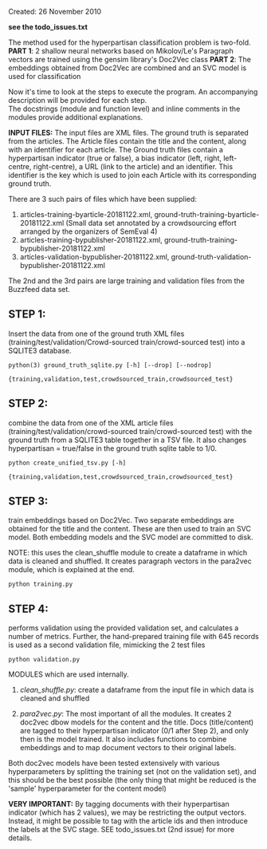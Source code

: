 Created: 26 November 2010

**see the todo_issues.txt**


The method used for the hyperpartisan classification problem is two-fold.
__PART 1__: 2 shallow neural networks based on Mikolov/Le's Paragraph vectors are trained using the gensim library's Doc2Vec class
__PART 2__: The embeddings obtained from Doc2Vec are combined and an SVC model is used for classification


Now it's time to look at the steps to execute the program. An accompanying description will be provided for each step. \
The docstrings (module and function level) and inline comments in the modules provide additional explanations.


**INPUT FILES:**
The input files are XML files. The ground truth is separated from the articles.
The Article files contain the title and the content, along with an identifier for each article.
The Ground truth files contain a hyperpartisan indicator (true or false), a bias indicator (left, right, left-centre, right-centre),
a URL (link to the article) and an identifier.
This identifier is the key which is used to join each Article with its corresponding ground truth.

There are 3 such pairs of files which have been supplied:

1. articles-training-byarticle-20181122.xml, ground-truth-training-byarticle-20181122.xml (Small data set annotated by a crowdsourcing effort arranged by the organizers of SemEval 4)
2. articles-training-bypublisher-20181122.xml, ground-truth-training-bypublisher-20181122.xml
3. articles-validation-bypublisher-20181122.xml, ground-truth-validation-bypublisher-20181122.xml

The 2nd and the 3rd pairs are large training and validation files from the Buzzfeed data set.


## STEP 1: 
Insert the data from one of the ground truth XML files (training/test/validation/Crowd-sourced train/crowd-sourced test) into a SQLITE3 database.
```
python(3) ground_truth_sqlite.py [-h] [--drop] [--nodrop]
                  {training,validation,test,crowdsourced_train,crowdsourced_test}
```
## STEP 2: 
combine the data from one of the XML article files (training/test/validation/crowd-sourced train/crowd-sourced test)
with the ground truth from a SQLITE3 table together in a TSV file. It also changes hyperpartisan = true/false in the
ground truth sqlite table to 1/0.
```
python create_unified_tsv.py [-h]
                {training,validation,test,crowdsourced_train,crowdsourced_test}
```
## STEP 3: 
train embeddings based on Doc2Vec. Two separate embeddings are obtained for the title and the content.
These are then used to train an SVC model. Both embedding models and the SVC model are committed to disk.

NOTE: this uses the clean_shuffle module to create a dataframe in which data is cleaned and shuffled.
      It creates paragraph vectors in the para2vec module, which is explained at the end.
```
python training.py
```
## STEP 4: 
performs validation using the provided validation set, and calculates a number of metrics. Further, the hand-prepared training file with 645 records is used as a second validation file, mimicking the 2 test files
```
python validation.py
```

MODULES which are used internally.

1. *clean_shuffle.py*: create a dataframe from the input file in which data is cleaned and shuffled

2. *para2vec.py*: The most important of all the modules. 
It creates 2 doc2vec dbow models for the content and the title. Docs (title/content) are tagged to their hyperpartisan
indicator (0/1 after Step 2), and only then is the model trained. 
It also includes functions to combine embeddings and to map document vectors to their original labels.

Both doc2vec models have been tested extensively with various hyperparameters by splitting the training set (not on the validation set), and this should be the best possible (the only thing that might be reduced is the 'sample' hyperparameter for the content model)

**VERY IMPORTANT:** By tagging documents with their hyperpartisan indicator (which has 2 values), we may be restricting the output vectors. Instead, it might be possible to tag with the article ids and then introduce the labels at the SVC stage.
SEE todo_issues.txt (2nd issue) for more details.
